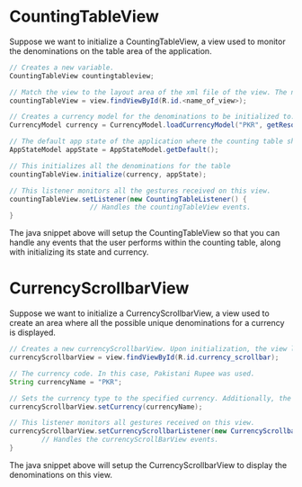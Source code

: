 # CountingTableView

Suppose we want to initialize a CountingTableView, a view used to monitor the denominations on the table area of the application.
```java
// Creates a new variable. 
CountingTableView countingtableview;

// Match the view to the layout area of the xml file of the view. The name_of_view is the id for this view. 
countingTableView = view.findViewById(R.id.<name_of_view>);

// Creates a currency model for the denominations to be initialized to. In this case, the model is Pakistani Rupees, PKR.
CurrencyModel currency = CurrencyModel.loadCurrencyModel("PKR", getResources(), getContext());

// The default app state of the application where the counting table should be initialized.
AppStateModel appState = AppStateModel.getDefault();

// This initializes all the denominations for the table
countingTableView.initialize(currency, appState);

// This listener monitors all the gestures received on this view.
countingTableView.setListener(new CountingTableListener() {
                    // Handles the countingTableView events.
}
```
The java snippet above will setup the CountingTableView so that you can handle any events that the user performs within the counting table, along with initializing its state and currency.


# CurrencyScrollbarView

Suppose we want to initialize a CurrencyScrollbarView, a view used to create an area where all the possible unique denominations for a currency is displayed.

```java
// Creates a new currencyScrollbarView. Upon initialization, the view layout is created.
currencyScrollbarView = view.findViewById(R.id.currency_scrollbar);

// The currency code. In this case, Pakistani Rupee was used.
String currencyName = "PKR";

// Sets the currency type to the specified currency. Additionally, the denominations for this currency is added to the view.
currencyScrollbarView.setCurrency(currencyName);

// This listener monitors all gestures received on this view.
currencyScrollbarView.setCurrencyScrollbarListener(new CurrencyScrollbarListener() {
        // Handles the currencyScrollBarView events.
}
```

The java snippet above will setup the CurrencyScrollbarView to display the denominations on this view.

